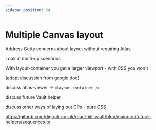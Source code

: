 ```yaml
---
sidebar_position: 24
---
```


# Multiple Canvas layout

Address Getty concerns about layout without requiring Atlas 

Look at multi-up scenarios


With layout-container you get a larger viewport  -  with CSS you won't

(adapt discussion from google doc)



discuss atlas-viewer -> `<layout-container />`

discuss future Vault helper

discuss other ways of laying out CPs - pure CSS

https://github.com/digirati-co-uk/react-iiif-vault/blob/main/src/future-helpers/sequences.ts

